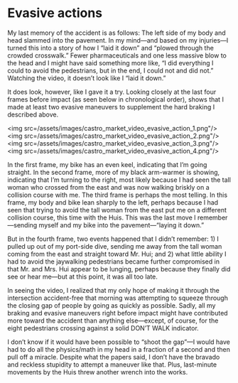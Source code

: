 # Evasive actions

My last memory of the accident is as follows: The left side of my body and head slammed into the pavement. In my mind—and based on my injuries—I turned this into a story of how I “laid it down” and “plowed through the crowded crosswalk.” Fewer pharmaceuticals and one less massive blow to the head and I might have said something more like, “I did everything I could to avoid the pedestrians, but in the end, I could not and did not.” Watching the video, it doesn’t look like I “laid it down.” 

It does look, however, like I gave it a try. Looking closely at the last four frames before impact (as seen below in chronological order), shows that I made at least two evasive maneuvers to supplement the hard braking I described above.

<img src=/assets/images/castro_market_video_evasive_action_1.png"/>
<img src=/assets/images/castro_market_video_evasive_action_2.png"/>
<img src=/assets/images/castro_market_video_evasive_action_3.png"/>
<img src=/assets/images/castro_market_video_evasive_action_4.png"/>

In the first frame, my bike has an even keel, indicating that I’m going straight. In the second frame, more of my black arm-warmer is showing, indicating that I’m turning to the right, most likely because I had seen the tall woman who crossed from the east and was now walking briskly on a collision course with me. The third frame is perhaps the most telling. In this frame, my body and bike lean sharply to the left, perhaps because I had seen that trying to avoid the tall woman from the east put me on a different collision course, this time with the Huis. This was the last move I remember—sending myself and my bike into the pavement—“laying it down.”

But in the fourth frame, two events happened that I didn’t remember: 1) I pulled up out of my port-side dive, sending me away from the tall woman coming from the east and straight toward Mr. Hui; and 2) what little ability I had to avoid the jaywalking pedestrians became further compromised in that Mr. and Mrs. Hui appear to be lunging, perhaps because they finally did see or hear me—but at this point, it was all too late. 

In seeing the video, I realized that my only hope of making it through the intersection accident-free that morning was attempting to squeeze through the closing gap of people by going as quickly as possible. Sadly, all my braking and evasive maneuvers right before impact might have contributed more toward the accident than anything else—except, of course, for the eight pedestrians crossing against a solid DON’T WALK indicator. 

I don’t know if it would have been possible to “shoot the gap”—I would have had to do all the physics/math in my head in a fraction of a second and then pull off a miracle. Despite what the papers said, I don’t have the bravado and reckless stupidity to attempt a maneuver like that. Plus, last-minute movements by the Huis threw another wrench into the works.